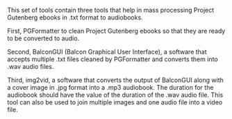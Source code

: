 This set of tools contain three tools that help in mass processing Project Gutenberg ebooks in .txt format to audiobooks. 

First, PGFormatter to clean Project Gutenberg ebooks so that they are ready to be converted to audio. 

Second, BalconGUI (Balcon Graphical User Interface), a software that accepts multiple .txt files cleaned by PGFormatter and converts them into .wav audio files. 

Third, img2vid, a software that converts the output of BalconGUI along with a cover image in .jpg format into a .mp3 audiobook. The duration for the audiobook should have the value of the duration of the .wav audio file. This tool can also be used to join multiple images and one audio file into a video file.
